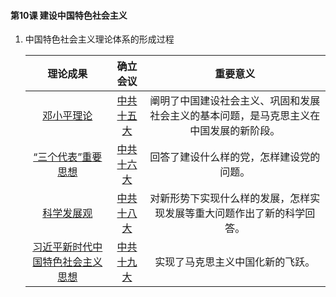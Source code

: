 #### 第10课 建设中国特色社会主义

1. 中国特色社会主义理论体系的形成过程

   |                理论成果                 |     确立会议      |                           重要意义                           |
   | :-------------------------------------: | :---------------: | :----------------------------------------------------------: |
   |            <u>邓小平理论</u>            | <u>中共十五大</u> | 阐明了中国建设社会主义、巩固和发展社会主义的基本问题，是马克思主义在中国发展的新阶段。 |
   |        <u>“三个代表”重要思想</u>        | <u>中共十六大</u> |           回答了建设什么样的党，怎样建设党的问题。           |
   |            <u>科学发展观</u>            | <u>中共十八大</u> | 对新形势下实现什么样的发展，怎样实现发展等重大问题作出了新的科学回答。 |
   | <u>习近平新时代中国特色社会主义思想</u> | <u>中共十九大</u> |               实现了马克思主义中国化新的飞跃。               |

